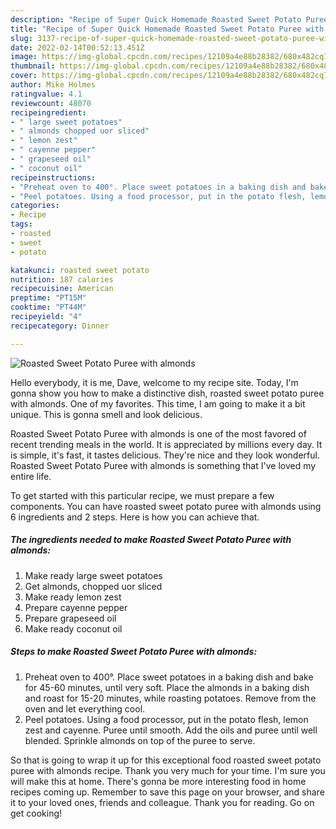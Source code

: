 ```yaml
---
description: "Recipe of Super Quick Homemade Roasted Sweet Potato Puree with almonds"
title: "Recipe of Super Quick Homemade Roasted Sweet Potato Puree with almonds"
slug: 3137-recipe-of-super-quick-homemade-roasted-sweet-potato-puree-with-almonds
date: 2022-02-14T00:52:13.451Z
image: https://img-global.cpcdn.com/recipes/12109a4e88b28382/680x482cq70/roasted-sweet-potato-puree-with-almonds-recipe-main-photo.jpg
thumbnail: https://img-global.cpcdn.com/recipes/12109a4e88b28382/680x482cq70/roasted-sweet-potato-puree-with-almonds-recipe-main-photo.jpg
cover: https://img-global.cpcdn.com/recipes/12109a4e88b28382/680x482cq70/roasted-sweet-potato-puree-with-almonds-recipe-main-photo.jpg
author: Mike Holmes
ratingvalue: 4.1
reviewcount: 48070
recipeingredient:
- " large sweet potatoes"
- " almonds chopped uor sliced"
- " lemon zest"
- " cayenne pepper"
- " grapeseed oil"
- " coconut oil"
recipeinstructions:
- "Preheat oven to 400°. Place sweet potatoes in a baking dish and bake for 45-60 minutes, until very soft. Place the almonds in a baking dish and roast for 15-20 minutes, while roasting potatoes. Remove from the oven and let everything cool."
- "Peel potatoes. Using a food processor, put in the potato flesh, lemon zest and cayenne. Puree until smooth. Add the oils and puree until well blended. Sprinkle almonds on top of the puree to serve."
categories:
- Recipe
tags:
- roasted
- sweet
- potato

katakunci: roasted sweet potato 
nutrition: 187 calories
recipecuisine: American
preptime: "PT15M"
cooktime: "PT44M"
recipeyield: "4"
recipecategory: Dinner

---
```



![Roasted Sweet Potato Puree with almonds](https://img-global.cpcdn.com/recipes/12109a4e88b28382/680x482cq70/roasted-sweet-potato-puree-with-almonds-recipe-main-photo.jpg)

Hello everybody, it is me, Dave, welcome to my recipe site. Today, I'm gonna show you how to make a distinctive dish, roasted sweet potato puree with almonds. One of my favorites. This time, I am going to make it a bit unique. This is gonna smell and look delicious.



Roasted Sweet Potato Puree with almonds is one of the most favored of recent trending meals in the world. It is appreciated by millions every day. It is simple, it's fast, it tastes delicious. They're nice and they look wonderful. Roasted Sweet Potato Puree with almonds is something that I've loved my entire life.


To get started with this particular recipe, we must prepare a few components. You can have roasted sweet potato puree with almonds using 6 ingredients and 2 steps. Here is how you can achieve that.

<!--inarticleads1-->

##### The ingredients needed to make Roasted Sweet Potato Puree with almonds:

1. Make ready  large sweet potatoes
1. Get  almonds, chopped uor sliced
1. Make ready  lemon zest
1. Prepare  cayenne pepper
1. Prepare  grapeseed oil
1. Make ready  coconut oil




<!--inarticleads2-->

##### Steps to make Roasted Sweet Potato Puree with almonds:

1. Preheat oven to 400°. Place sweet potatoes in a baking dish and bake for 45-60 minutes, until very soft. Place the almonds in a baking dish and roast for 15-20 minutes, while roasting potatoes. Remove from the oven and let everything cool.
1. Peel potatoes. Using a food processor, put in the potato flesh, lemon zest and cayenne. Puree until smooth. Add the oils and puree until well blended. Sprinkle almonds on top of the puree to serve.




So that is going to wrap it up for this exceptional food roasted sweet potato puree with almonds recipe. Thank you very much for your time. I'm sure you will make this at home. There's gonna be more interesting food in home recipes coming up. Remember to save this page on your browser, and share it to your loved ones, friends and colleague. Thank you for reading. Go on get cooking!
